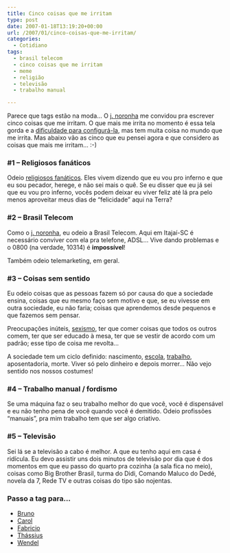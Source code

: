```yaml
---
title: Cinco coisas que me irritam
type: post
date: 2007-01-18T13:19:20+00:00
url: /2007/01/cinco-coisas-que-me-irritam/
categories:
  - Cotidiano
tags:
  - brasil telecom
  - cinco coisas que me irritam
  - meme
  - religião
  - televisão
  - trabalho manual

---
```

Parece que tags estão na moda… O [j. noronha][1] me convidou pra escrever cinco coisas que me irritam. O que mais me irrita no momento é essa tela gorda e a [dificuldade para configurá-la][2], mas tem muita coisa no mundo que me irrita. Mas abaixo vão as cinco que eu pensei agora e que considero as coisas que mais me irritam… :-)

### #1 – Religiosos fanáticos

Odeio [religiosos fanáticos][3]. Eles vivem dizendo que eu vou pro inferno e que eu sou pecador, herege, e não sei mais o quê. Se eu disser que eu já sei que eu vou pro inferno, vocês podem deixar eu viver feliz até lá pra pelo menos aproveitar meus dias de “felicidade” aqui na Terra?

### #2 – Brasil Telecom

Como o [j. noronha][4], eu odeio a Brasil Telecom. Aqui em Itajaí-SC é necessário conviver com ela pra telefone, ADSL… Vive dando problemas e o 0800 (na verdade, 10314) é **impossível**!

Também odeio telemarketing, em geral.

### #3 – Coisas sem sentido

Eu odeio coisas que as pessoas fazem só por causa do que a sociedade ensina, coisas que eu mesmo faço sem motivo e que, se eu vivesse em outra sociedade, eu não faria; coisas que aprendemos desde pequenos e que fazemos sem pensar.

Preocupações inúteis, [sexismo][5], ter que comer coisas que todos os outros comem, ter que ser educado à mesa, ter que se vestir de acordo com um padrão; esse tipo de coisa me revolta…

A sociedade tem um ciclo definido: nascimento, [escola][6], [trabalho][7], aposentadoria, morte. Viver só pelo dinheiro e depois morrer… Não vejo sentido nos nossos costumes!

### #4 – Trabalho manual / fordismo

Se uma máquina faz o seu trabalho melhor do que você, você é dispensável e eu não tenho pena de você quando você é demitido. Odeio profissões “manuais”, pra mim trabalho tem que ser algo criativo.

### #5 – Televisão

Sei lá se a televisão a cabo é melhor. A que eu tenho aqui em casa é ridícula. Eu devo assistir uns dois minutos de televisão por dia que é dos momentos em que eu passo do quarto pra cozinha (a sala fica no meio), coisas como Big Brother Brasil, turma do Didi, Comando Maluco do Dedé, novela da 7, Rede TV e outras coisas do tipo são nojentas.

### Passo a tag para…

  * [Bruno][8]
  * [Carol][9]
  * [Fabricio][10]
  * [Thássius][11]
  * [Wendel][12]

 [1]: http://www.ofimdavarzea.com/2007/01/17/cinco-coisas-irritantes/
 [2]: /2007/01/emerge-happiness/
 [3]: http://malvicioso.com/2007/01/12/almas-a-venda/
 [4]: http://www.ofimdavarzea.com/
 [5]: http://malvicioso.com/2007/01/15/mundo-machista-eh/
 [6]: http://malvicioso.com/2007/01/16/como-funciona-a-escola/
 [7]: http://malvicioso.com/2007/01/01/vai-trabalhar-vagabundo/
 [8]: http://brunomadeira.com/
 [9]: http://malvicioso.com/
 [10]: http://fabricio.wordpress.com/
 [11]: http://memoriasfracas.semjuizo.com/
 [12]: http://wendel.scardua.net/

